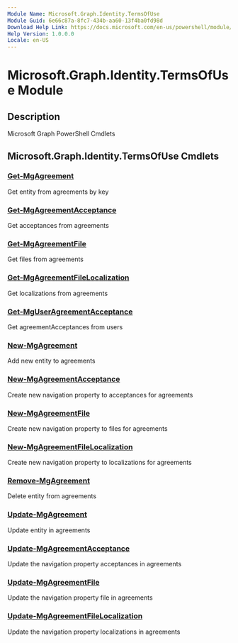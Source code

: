 ```yaml
---
Module Name: Microsoft.Graph.Identity.TermsOfUse
Module Guid: 6e66c87a-8fc7-434b-aa60-13f4ba0fd98d
Download Help Link: https://docs.microsoft.com/en-us/powershell/module/microsoft.graph.identity.termsofuse
Help Version: 1.0.0.0
Locale: en-US
---
```


# Microsoft.Graph.Identity.TermsOfUse Module
## Description
Microsoft Graph PowerShell Cmdlets

## Microsoft.Graph.Identity.TermsOfUse Cmdlets
### [Get-MgAgreement](Get-MgAgreement.md)
Get entity from agreements by key

### [Get-MgAgreementAcceptance](Get-MgAgreementAcceptance.md)
Get acceptances from agreements

### [Get-MgAgreementFile](Get-MgAgreementFile.md)
Get files from agreements

### [Get-MgAgreementFileLocalization](Get-MgAgreementFileLocalization.md)
Get localizations from agreements

### [Get-MgUserAgreementAcceptance](Get-MgUserAgreementAcceptance.md)
Get agreementAcceptances from users

### [New-MgAgreement](New-MgAgreement.md)
Add new entity to agreements

### [New-MgAgreementAcceptance](New-MgAgreementAcceptance.md)
Create new navigation property to acceptances for agreements

### [New-MgAgreementFile](New-MgAgreementFile.md)
Create new navigation property to files for agreements

### [New-MgAgreementFileLocalization](New-MgAgreementFileLocalization.md)
Create new navigation property to localizations for agreements

### [Remove-MgAgreement](Remove-MgAgreement.md)
Delete entity from agreements

### [Update-MgAgreement](Update-MgAgreement.md)
Update entity in agreements

### [Update-MgAgreementAcceptance](Update-MgAgreementAcceptance.md)
Update the navigation property acceptances in agreements

### [Update-MgAgreementFile](Update-MgAgreementFile.md)
Update the navigation property file in agreements

### [Update-MgAgreementFileLocalization](Update-MgAgreementFileLocalization.md)
Update the navigation property localizations in agreements

